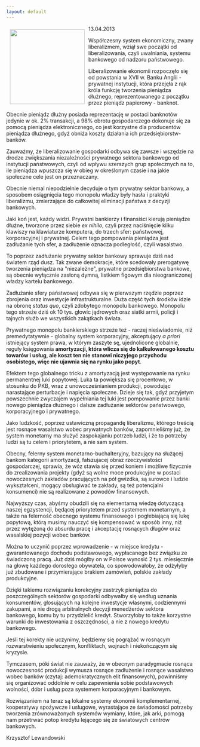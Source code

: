 ```yaml
---
layout: default
---
```

<p><img src="{{site.baseurl}}\articles\pictures\465.nolibe.jpg" align="left" style="margin: 10px 10px" width="200"><!--127-->
<p>13.04.2013</p>
<p>Współczesny system ekonomiczny, zwany liberalizmem, wziął swe początki od liberalizowania, czyli uwalniania, systemu bankowego od nadzoru państwowego.</p>
<p>Liberalizowanie ekonomii rozpoczęło się od powstania w XVII w. Banku Anglii - prywatnej instytucji, która przejęła z rąk króla funkcję tworzenia pieniądza dłużnego, reprezentowanego z początku przez pieniądz papierowy - banknot.</p>
<p>Obecnie pieniądz dłużny posiada reprezentację w postaci banknotów jedynie w ok. 2% transakcji, a 98% obrotu gospodarczego dokonuje się za pomocą pieniądza elektronicznego, co jest korzystne dla producentów pieniądza dłużnego, gdyż obniża koszty działania ich przedsiębiorstw-banków.</p>
<p>Zauważmy, że liberalizowanie gospodarki odbywa się zawsze i wszędzie na drodze zwiększania niezależności prywatnego sektora bankowego od instytucji państwowych, czyli od wpływu szerszych grup społecznych na to, ile pieniądza wpuszcza się w obieg w określonym czasie i na jakie społeczne cele jest on przeznaczany.</p>
<p>Obecnie niemal niepodzielnie decyduje o tym prywatny sektor bankowy, a sposobem osiągnięcia tego monopolu władzy były hasła i praktyki liberalizmu, zmierzające do całkowitej eliminacji państwa z decyzji bankowych.</p>
<p>Jaki koń jest, każdy widzi. Prywatni bankierzy i finansiści kierują pieniądze dłużne, tworzone przez siebie <i>ex nihilo</i>, czyli przez naciśnięcie kilku klawiszy na klawiaturze komputera, do trzech sfer: państwowej, korporacyjnej i prywatnej. Celem tego pompowania pieniądza jest zadłużanie tych sfer, a zadłużenie oznacza podległość, czyli wasalstwo.</p>
<p>To poprzez zadłużanie prywatny sektor bankowy sprawuje dziś nad światem rząd dusz. Tak zwane demokracje, które scedowały prerogatywę tworzenia pieniądza na "niezależne", prywatne przedsiębiorstwa bankowe, są obecnie wyłącznie zasłoną dymną, listkiem figowym dla nieograniczonej władzy kartelu bankowego.</p>
<p>Zadłużanie sfery państwowej odbywa się w pierwszym rzędzie poprzez zbrojenia oraz inwestycje infrastrukturalne. Duża część tych środków idzie na obronę <i>status quo</i>, czyli zdobytego monopolu bankowego. Monopolu tego strzeże dziś ok 10 tys. głowic jądrowych oraz siatki armii, policji i tajnych służb we wszystkich zakątkach świata.</p>
<p>Prywatnego monopolu bankierskiego strzeże też - raczej nieświadomie, niż premedytatywnie - globalny system korporacyjny, akceptujący <i>a priori</i> istniejący system prawa, w którym zaszyte sę, ujednolicone globalnie, reguły księgowania <b>amortyzacji, która wlicza się do kalkulowanego kosztu towarów i usług, ale koszt ten nie stanowi niczyjego przychodu osobistego, więc nie ujawnia się na rynku jako popyt</b>.</p>
<p>Efektem tego globalnego tricku z amortyzacją jest występowanie na rynku permanentnej luki popytowej. Luka ta powiększa się procentowo, w stosunku do PKB, wraz z unowocześnianiem produkcji, powodując narastające perturbacje i napięcia społeczne. Dzieje się tak, gdyż przyjetym powszechnie zwyczajem wypełniania tej luki jest pompowanie przez banki nowego pieniądza dłużnego i dalsze zadłużanie sektorów państwowego, korporacyjnego i prywatnego.</p>
<p>Jako ludzkość, poprzez ustawiczną propagandę liberalizmu, którego treścią jest rosnące wasalstwo wobec prywatnych banków, zapomnieliśmy już, że system monetarny ma służyć zaspokajaniu potrzeb ludzi, i że to potrzeby ludzi są tu celem i priorytetem, a nie sam system.</p>
<p>Obecny, felerny system monetarno-buchalteryjny, bazujący na służącej bankom kategorii amortyzacji, fałszujacej obraz rzeczywistości gospodarczej, sprawia, że wóz stawia się przed koniem i możliwe fizycznie do zrealizowania projekty (gdyż są wolne moce produkcyjne w postaci nowoczesnych zakładów pracujących na pół gwizdka, są surowce i ludzie wykształceni, mogący obsługiwać te zakłady, są też potencjalni konsumenci) nie są realizowane z powodów finansowych.</p>
<p>Najwyższy czas, abyśmy obudzili się na elementarną wiedzę dotyczącą naszej egzystencji, będącej priorytetem przed systemem monetarnym, a także na felerność obecnego systemu finansowego i pogłebiającą się lukę popytową, którą musimy nauczyć się kompensować w sposób inny, niż przez wytężoną do absurdu pracę i akceptację rosnących długów oraz wasalskiej pozycji wobec banków.</p>
<p>Można to uczynić poprzez wprowadzenie - w miejsce kredytu - gwarantowanego dochodu podstawowego, wypłacanego bez związku ze świadczoną pracą. Już dziś mógłby on w Polsce wynosić 2 tys. miesięcznie na głowę każdego dorosłego obywatela, co spowodowałoby, że odżyłyby już zbudowane i przymierające brakiem zamówień, polskie zakłady produkcyjne.</p>
<p>Dzięki takiemu rozwiązaniu korekcyjny zastrzyk pieniądza do poszczególnych sektorów gospodarki odbywałby się według uznania konsumentów, głosujących na kolejne inwestycje własnymi, codziennymi zakupami, a nie drogą arbitralnych decyzji menedżerów sektora bankowego, komu by tu przydzielić kredyt. Stworzyłoby to także korzystne warunki do inwestowania z oszczędności, a nie z nowego kredytu bankowego.</p>
<p>Jeśli tej korekty nie uczynimy, będziemy się pogrążać w rosnącym rozwarstwieniu społecznym, konfliktach, wojnach i niekończącym się kryzysie.</p>
<p>Tymczasem, póki świat nie zauważy, że w obecnym paradygmacie rosnąca nowoczesność produkcji wymusza rosnące zadłużenie i rosnące wasalstwo wobec banków (czytaj: ademokratycznych elit finansowych), powinniśmy się organizować oddolnie w celu zapewnienia sobie podstawowych wolności, dóbr i usług poza systemem korporacyjnym i bankowym.</p>
<p>Rozwiązaniem na teraz są lokalne systemy ekonomii komplementarnej, kooperatywy spożywcze i usługowe, wyrastające ze świadomości potrzeby tworzenia zrównoważonych systemów wymiany, które, jak arki, pomogą nam przetrwać potop kredytu lejącego się ze światowych centrów bankowych.</p>
<p>Krzysztof Lewandowski</p>